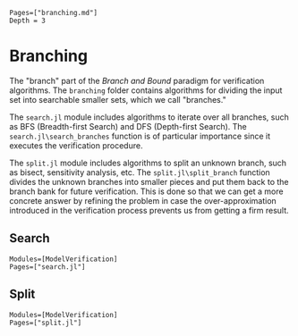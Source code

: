 ```@contents
Pages=["branching.md"]
Depth = 3
```

# Branching
The "branch" part of the _Branch and Bound_ paradigm for verification algorithms. The `branching` folder contains algorithms for dividing the input set into searchable smaller sets, which we call "branches." 

The `search.jl` module includes algorithms to iterate over all branches, such as BFS (Breadth-first Search) and DFS (Depth-first Search). The `search.jl\search_branches` function is of particular importance since it executes the verification procedure.

The `split.jl` module includes algorithms to split an unknown branch, such as bisect, sensitivity analysis, etc. The `split.jl\split_branch` function divides the unknown branches into smaller pieces and put them back to the branch bank for future verification. This is done so that we can get a more concrete answer by refining the problem in case the over-approximation introduced in the verification process prevents us from getting a firm result.

## Search
```@autodocs
Modules=[ModelVerification]
Pages=["search.jl"]
```

## Split
```@autodocs
Modules=[ModelVerification]
Pages=["split.jl"]
```